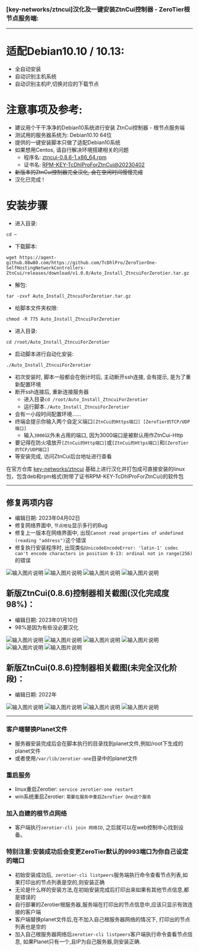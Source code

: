 ### [key-networks/ztncui]汉化及一键安装ZtnCui控制器 - ZeroTier根节点服务端:
---

# 适配Debian10.10 / 10.13:
- 全自动安装
- 自动识别主机系统
- 自动识别主机IP,切换对应的下载节点

# 注意事项及参考:
- 建议用个干干净净的Debian10系统进行安装 ZtnCui控制器 - 根节点服务端
- 测试用的服务器系统为: Debian10.10 64位
- 提供的一键安装脚本只做了适配Debian10系统
- 如果想用Centos, 请自行解决环境搭建相关的问题
  - 程序名: [ztncui-0.8.6-1.x86_64.rpm](https://agent-github.08w80.com/https://github.com/TcDhlPro/ZeroTierOne-SelfHostingNetworkControllers-ZtnCui/releases/download/v1.0.0/ztncui-0.8.6-1.x86_64.rpm)
  - 证书名: [RPM-KEY-TcDhlProForZtnCui@20230402](https://agent-github.08w80.com/https://github.com/TcDhlPro/ZeroTierOne-SelfHostingNetworkControllers-ZtnCui/releases/download/v1.0.0/RPM-KEY-TcDhlProForZtnCui@20230402)
- <s>新版本的ZtnCui控制器完全汉化, 会在空闲时间慢慢完成</s>
- 汉化已完成 !

# 安装步骤
- 进入目录: 
```shell 
cd ~
```
- 下载脚本: 
```shell
wget https://agent-github.08w80.com/https://github.com/TcDhlPro/ZeroTierOne-SelfHostingNetworkControllers-ZtnCui/releases/download/v1.0.0/Auto_Install_ZtncuiForZerotier.tar.gz
```
- 解包: 
```shell
tar -zxvf Auto_Install_ZtncuiForZerotier.tar.gz
```
- 给脚本文件夹权限: 
```shell 
chmod -R 775 Auto_Install_ZtncuiForZerotier
```
- 进入目录: 
```shell 
cd /root/Auto_Install_ZtncuiForZerotier
```
- 启动脚本进行自动化安装: 
```shell 
./Auto_Install_ZtncuiForZerotier
```
- 初次安装时, 脚本一般都会在倒计时后, 主动断开ssh连接, 会有提示, 是为了重新配置环境
- 断开ssh连接后, 重新连接服务器
  - 进入目录```cd /root/Auto_Install_ZtncuiForZerotier```
  - 运行脚本```./Auto_Install_ZtncuiForZerotier```
- 会有一小段时间配置环境......
- 终端会提示你输入两个自定义端口```[ZtnCui的Https端口] [ZeroTier的TCP/UDP端口]```
  - 输入```3000```以外未占用的端口, 因为3000端口是被默认用作ZtnCui-Http
- 要记得在防火墙放开```[ZtnCui的Http端口]```或```[ZtnCui的Https端口]```和```[ZeroTier的TCP/UDP端口]```
- 等安装完成, 访问ZtnCui后台地址进行查看

在官方仓库 [key-networks/ztncui](https://github.com/key-networks/ztncui.git) 基础上进行汉化并打包成可直接安装的linux包，包含deb和rpm格式(附带了证书RPM-KEY-TcDhlProForZtnCui)的软件包

---
## 修复两项内容
 - 编辑日期: 2023年04月02日
 - 修复网络界面中, `节点地址`显示多行的Bug
 - 修复上一版本在网络界面中, 出现`Cannot read properties of undefined (reading "address")`这个错误
 - 修复执行安装程序时, 出现类似`UnicodeEncodeError: 'latin-1' codec can't encode characters in position 8-13: ordinal not in range(256)`的错误

![输入图片说明](https://cdn-jsdelivr-agent-github.08w80.com/gh/TcDhlPro/blog_res/ZtnCui-images/ztncui086zh_ch_11.png)
![输入图片说明](https://cdn-jsdelivr-agent-github.08w80.com/gh/TcDhlPro/blog_res/ZtnCui-images/ztncui086zh_ch_12.png)
![输入图片说明](https://cdn-jsdelivr-agent-github.08w80.com/gh/TcDhlPro/blog_res/ZtnCui-images/ztncui086zh_ch_13.png)
![输入图片说明](https://cdn-jsdelivr-agent-github.08w80.com/gh/TcDhlPro/blog_res/ZtnCui-images/ztncui086zh_ch_14.png)
## 新版ZtnCui(0.8.6)控制器相关截图(汉化完成度98%)：
 - 编辑日期: 2023年01月10日
 - 98%是因为有些没必要汉化

![输入图片说明](https://cdn-jsdelivr-agent-github.08w80.com/gh/TcDhlPro/blog_res/ZtnCui-images/ztncui086zh_ch_5.png)
![输入图片说明](https://cdn-jsdelivr-agent-github.08w80.com/gh/TcDhlPro/blog_res/ZtnCui-images/ztncui086zh_ch_6.png)
![输入图片说明](https://cdn-jsdelivr-agent-github.08w80.com/gh/TcDhlPro/blog_res/ZtnCui-images/ztncui086zh_ch_7.png)
![输入图片说明](https://cdn-jsdelivr-agent-github.08w80.com/gh/TcDhlPro/blog_res/ZtnCui-images/ztncui086zh_ch_8.png)
![输入图片说明](https://cdn-jsdelivr-agent-github.08w80.com/gh/TcDhlPro/blog_res/ZtnCui-images/ztncui086zh_ch_9.png)
![输入图片说明](https://cdn-jsdelivr-agent-github.08w80.com/gh/TcDhlPro/blog_res/ZtnCui-images/ztncui086zh_ch_10.png)
## 新版ZtnCui(0.8.6)控制器相关截图(未完全汉化阶段)：
 - 编辑日期: 2022年

![输入图片说明](https://cdn-jsdelivr-agent-github.08w80.com/gh/TcDhlPro/blog_res/ZtnCui-images/ztncui086zh_ch_1.png)
![输入图片说明](https://cdn-jsdelivr-agent-github.08w80.com/gh/TcDhlPro/blog_res/ZtnCui-images/ztncui086zh_ch_2.png)
![输入图片说明](https://cdn-jsdelivr-agent-github.08w80.com/gh/TcDhlPro/blog_res/ZtnCui-images/ztncui086zh_ch_3.png)
![输入图片说明](https://cdn-jsdelivr-agent-github.08w80.com/gh/TcDhlPro/blog_res/ZtnCui-images/ztncui086zh_ch_4.png)

---

### 客户端替换Planet文件
- 服务器安装完成后会在脚本执行的目录找到planet文件,例如/root下生成的planet文件
- 或者使用```/var/lib/zerotier-one```目录中的planet文件

### 重启服务
- linux重启Zerotier: ```service zerotier-one restart```
- win系统重启Zerotier: ```需要在服务中重启ZeroTier One这个服务```

### 加入自建的根节点网络
- 客户端执行```zerotier-cli join 网络ID```, 之后就可以在web控制中心找到设备。

### 特别注意:安装成功后会变更ZeroTier默认的9993端口为你自己设定的端口
- 初始安装成功后,``` zerotier-cli listpeers```服务端执行命令查看节点列表,如果打印出的节点列表是空的,则安装正确
- 无论是什么样的安装方法,在初始安装完成后打印出来如果有其他节点信息,都是错误的
- 自行部署的Zerotier根服务器,服务端在打印出的节点信息中,应该只显示有效连接的客户端
- 客户端替换planet文件后,在不加入自己根服务器网络的情况下, 打印出的节点列表也是空的
- 加入自己根服务器网络后```zerotier-cli listpeers```客户端执行命令查看节点信息, 如果Planet只有一个,且IP为自己服务器,则安装正确.